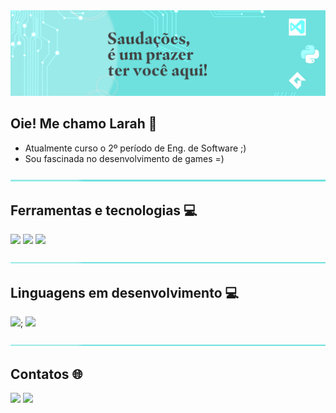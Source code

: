 <img src="read/saudacoes.png">

## Oie! Me chamo Larah 💙

- Atualmente curso o 2º período de Eng. de Software ;)
- Sou fascinada no desenvolvimento de games =)

<img src="read/faixa.png">

## Ferramentas e tecnologias 💻

<img src="https://cdn.jsdelivr.net/gh/devicons/devicon/icons/vscode/vscode-original.svg" width = "40">  <img src="https://cdn.jsdelivr.net/gh/devicons/devicon/icons/git/git-original.svg" width = "40">  <img src="https://cdn.jsdelivr.net/gh/devicons/devicon/icons/intellij/intellij-original.svg" width = "40">
          
<img src="read/faixa.png">

## Linguagens em desenvolvimento 💻

<img src="https://cdn.jsdelivr.net/gh/devicons/devicon/icons/python/python-original.svg" width = "40">; <img src="https://cdn.jsdelivr.net/gh/devicons/devicon/icons/java/java-original.svg" width = "40">
          
<img src="read/faixa.png">

## Contatos 🌐

<div>
  <a href="https://instagram.com/laah_nanes" target="_blank"><img src="https://img.shields.io/badge/-Instagram-%23E4405F?style=for-the-badge&logo=instagram&logoColor=white" target="_blank"></a>
  <a href="https://www.linkedin.com/in/larah-nanes-510b2726a" target="_blank"><img loading="lazy" src="https://img.shields.io/badge/-LinkedIn-%230077B5?style=for-the-badge&logo=linkedin&logoColor=white" target="_blank"></a>   
</div>
